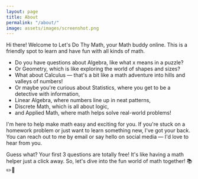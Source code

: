 ```yaml
---
layout: page
title: About
permalink: "/about/"
image: assets/images/screenshot.png
---
```


<!-- This website is a demonstration to see **Affiliates Jekyll theme** in action. 

The theme is compatible with Github pages. This demo is created with Github Pages and hosted with Github. 

Everything is ready for your quick setup: Blog, Categories, About, Privacy Policy, Terms of Use, Contact form, Mailchimp

[Get it here](https://bootstrapstarter.com/jekyll-theme-memoirs/) -->

Hi there! Welcome to Let's Do Thy Math, your Math buddy online. This is a friendly spot to learn and have fun with all kinds of math. 

- Do you have questions about Algebra, like what x means in a puzzle? 
- Or Geometry, which is like exploring the world of shapes and sizes? 
- What about Calculus — that's a bit like a math adventure into hills and valleys of numbers! 
- Or maybe you're curious about Statistics, where you get to be a detective with information, 
- Linear Algebra, where numbers line up in neat patterns, 
- Discrete Math, which is all about logic, 
- and Applied Math, where math helps solve real-world problems!

I'm here to help make math easy and exciting for you. If you're stuck on a homework problem or just want to learn something new, I've got your back. You can reach out to me by email or say hello on social media — I'd love to hear from you.

Guess what? Your first 3 questions are totally free! It's like having a math helper just a click away. So, let's dive into the fun world of math together! 📚✏️🎉


